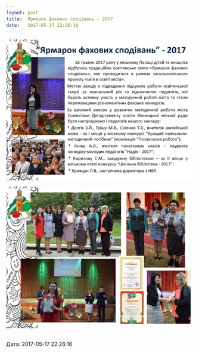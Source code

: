 ```yaml
---
layout: post
title:  Ярмарок фахових сподівань - 2017
date:   2017-05-17 22:26:16
---
```

![](/assets/tiger-1495049140.png)

![](/assets/tiger-1495049161.png) 

  
Дата: 2017-05-17 22:26:16